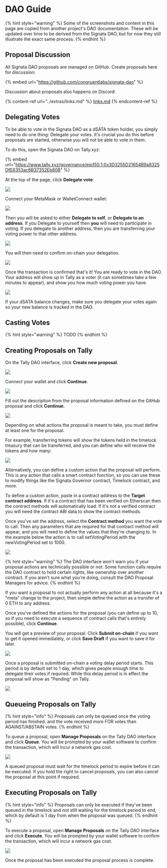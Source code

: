 # DAO Guide

{% hint style="warning" %}
Some of the screenshots and content in this page are copied from another project's DAO documentation. These will be updated over time to be derived from the Signata DAO, but for now they still illustrate the exact same process.
{% endhint %}

## Proposal Discussion

All Signata DAO proposals are managed on GitHub. Create proposals here for discussion:

{% embed url="https://github.com/congruentlabs/signata-dao" %}

Discussion about proposals also happens on Discord:

{% content-ref url="../extras/links.md" %}
[links.md](../extras/links.md)
{% endcontent-ref %}

## Delegating Votes <a href="#delegating-votes" id="delegating-votes"></a>

To be able to vote in the Signata DAO as a dSATA token holder, you simply need to do one thing: Delegate your votes. It's crucial you do this before proposals are started, otherwise you will not be able to vote in them.

To do this, open the Signata DAO on Tally.xyz:​​

{% embed url="https://www.tally.xyz/governance/eip155:1:0x3D3255D21654B9a8325DfE6353ac6B37352Eb80B" %}

At the top of the page, click **Delegate vote**:

![](<../.gitbook/assets/image (3) (1).png>)

Connect your MetaMask or WalletConnect wallet:

![](https://blog.aggregated.finance/content/images/2022/05/image-5.png)

Then you will be asked to either **Delegate to self**, or **Delegate to an address**. If you Delegate to yourself then **you** will need to participate in voting. If you delegate to another address, then you are transferring your voting power to that other address.

![](https://blog.aggregated.finance/content/images/2022/05/image-6.png)

You will then need to confirm on-chain your delegation.

![](https://blog.aggregated.finance/content/images/2022/05/image-12.png)

Once the transaction is confirmed that's it! You are ready to vote in the DAO. Your address will show up in Tally as a voter (it can sometimes take a few minutes to appear), and show you how much voting power you have.

![](<../.gitbook/assets/image (5) (2).png>)

If your dSATA balance changes, make sure you delegate your votes again so your new balance is tracked in the DAO.

## Casting Votes <a href="#casting-votes" id="casting-votes"></a>

{% hint style="warning" %}
TODO
{% endhint %}

## Creating Proposals on Tally

On the Tally DAO interface, click **Create new proposal**.

![](<../.gitbook/assets/image (20) (1).png>)

Connect your wallet and click **Continue**.

![](<../.gitbook/assets/image (1) (2).png>)

Fill out the description from the proposal information defined on the GitHub proposal and click **Continue**.

![](<../.gitbook/assets/image (9).png>)

Depending on what actions the proposal is meant to take, you must define at least one for the proposal.

For example, transferring tokens will show the tokens held in the timelock treasury that can be transferred, and you can define who will receive the tokens and how many:

![](<../.gitbook/assets/image (10) (2).png>)

Alternatively, you can define a custom action that the proposal will perform. This is any action that calls a smart contract function, so you can use these to modify things like the Signata Governor contract, Timelock contract, and more.

To define a custom action, paste in a contract address to the **Target contract address**. If it's a contract that has been verified on Etherscan then the contract methods will automatically load. If it's not a verified contract you will need the contract ABI data to show the contract methods.

Once you've set the address, select the **Contract method** you want the vote to call. Then any parameters that are required for that contract method will appear, and you will need to define the values that they're changing to. In the example below the action is to call setVotingPeriod with the newVotingPeriod set to 1000.

![](<../.gitbook/assets/image (6).png>)

{% hint style="warning" %}
The DAO interface won't warn you if your proposal actions are technically possible or not. Some function calls require the DAO contract to hold certain rights, like ownership over another contract. If you aren't sure what you're doing, consult the DAO Proposal Managers for advice.
{% endhint %}

If you want a proposal to not actually perform any action at all because it's a "meta" change to the project, then simple define the action as a transfer of 0 ETH to any address.

Once you've defined the actions for the proposal (you can define up to 10, so if you need to execute a sequence of contract calls that's entirely possible), click **Continue**.

You will get a preview of your proposal. Click **Submit on-chain** if you want to get it opened immediately, or click **Save Draft** if you want to save it for later.

![](<../.gitbook/assets/image (23).png>)

Once a proposal is submitted on-chain a voting delay period starts. This period is by default set to 1 day, which gives people enough time to delegate their votes if required. While this delay period is in effect the proposal will show as "Pending" on Tally.

![](<../.gitbook/assets/image (4) (2) (1).png>)

## Queueing Proposals on Tally

{% hint style="info" %}
Proposals can only be queued once the voting period has finished, and the vote received more FOR votes than AGAINST/ABSTAIN votes.
{% endhint %}

To queue a proposal, open **Manage Proposals** on the Tally DAO interface and click **Queue**. You will be prompted by your wallet software to confirm the transaction, which will incur a network gas cost.

![](<../.gitbook/assets/image (21).png>)

A queued proposal must wait for the timelock period to expire before it can be executed. If you hold the right to cancel proposals, you can also cancel the proposal at this point if required.

## Executing Proposals on Tally

{% hint style="info" %}
Proposals can only be executed if they've been queued in the timelock and not still waiting for the timelock period to end, which by default is 1 day from when the proposal was queued.
{% endhint %}

To execute a proposal, open **Manage Proposals** on the Tally DAO interface and click **Execute**. You will be prompted by your wallet software to confirm the transaction, which will incur a network gas cost.

![](<../.gitbook/assets/image (19).png>)

Once the proposal has been executed the proposal process is complete.

